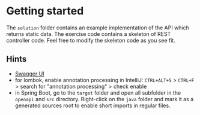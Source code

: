 # Getting started

The `solution` folder contains an example implementation of the API which returns static data. The exercise code
contains a skeleton of REST controller code. Feel free to modify the skeleton code as you see fit.

## Hints

- [Swagger UI](http://localhost:8080/swagger-ui/index.html)
- for lombok, enable annotation processing in IntelliJ: `CTRL+ALT+S` > `CTRL+F` > search for "annotation processing" >
  check enable
- in Spring Boot, go to the `target` folder and open all subfolder in the `openapi` and `src` directory. Right-click on
  the `java` folder and mark it as a generated sources root to enable short imports in regular files.